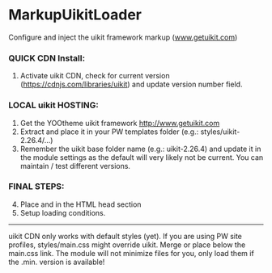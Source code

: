 MarkupUikitLoader
================

Configure and inject the uikit framework markup (www.getuikit.com)

### QUICK CDN Install:
1. Activate uikit CDN, check for current version (https://cdnjs.com/libraries/uikit) and update version number field.

### LOCAL uikit HOSTING:
1. Get the YOOtheme uikit framework http://www.getuikit.com
2. Extract and place it in your PW templates folder (e.g.: styles/uikit-2.26.4/...)
3. Remember the uikit base folder name (e.g.: uikit-2.26.4) and update it in the module settings as the default will very likely not be current. You can maintain / test different versions.

### FINAL STEPS:
4. Place <!--uikit-here-CSS--> and <!--uikit-here-JS--> in the HTML head section
5. Setup loading conditions.
---
uikit CDN only works with default styles (yet).
If you are using PW site profiles, styles/main.css might override uikit. Merge or place <!--uikit-here-CSS--> below the main.css link.
The module will not minimize files for you, only load them if the .min. version is available!
